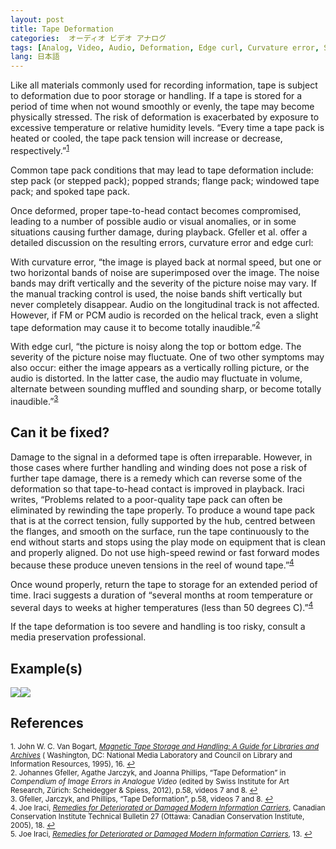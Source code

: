 ```yaml
---
layout: post
title: Tape Deformation
categories:  オーディオ ビデオ アナログ
tags: [Analog, Video, Audio, Deformation, Edge curl, Curvature error, Step pack, Popped strand, Flange pack, Windowing, Spoking, Media Damage]
lang: 日本語
---
```


Like all materials commonly used for recording information, tape is subject to deformation due to poor storage or handling.  If a tape is stored for a period of time when not wound smoothly or evenly, the tape may become physically stressed. The risk of deformation is exacerbated by exposure to excessive temperature or relative humidity levels. “Every time a tape pack is heated or cooled, the tape pack tension will increase or decrease, respectively.”<sup><a href="#fn1" id="ref1">1</a></sup>

Common tape pack conditions that may lead to tape deformation include: step pack (or stepped pack); popped strands; flange pack; windowed tape pack; and spoked tape pack.   

Once deformed, proper tape-to-head contact becomes compromised, leading to a number of possible audio or visual anomalies, or in some situations causing further damage, during playback. Gfeller et al. offer a detailed discussion on the resulting errors, curvature error and edge curl:

With curvature error, “the image is played back at normal speed, but one or two horizontal bands of noise are superimposed over the image. The noise bands may drift vertically and the severity of the picture noise may vary. If the manual tracking control is used, the noise bands shift vertically but never completely disappear. Audio on the longitudinal track is not affected. However, if FM or PCM audio is recorded on the helical track, even a slight tape deformation may cause it to become totally inaudible.”<sup><a href="#fn2" id="ref2">2</a></sup>  

With edge curl, “the picture is noisy along the top or bottom edge. The severity of the picture noise may fluctuate. One of two other symptoms may also occur: either the image appears as a vertically rolling picture, or the audio is distorted. In the latter case, the audio may fluctuate in volume, alternate between sounding muffled and sounding sharp, or become totally inaudible.”<sup><a href="#fn3" id="ref3">3</a></sup>

## Can it be fixed?

Damage to the signal in a deformed tape is often irreparable. However, in those cases where further handling and winding does not pose a risk of further tape damage, there is a remedy which can reverse some of the deformation so that tape-to-head contact is improved in playback.  Iraci writes, “Problems related to a poor-quality tape pack can often be eliminated by rewinding the tape properly. To produce a wound tape pack that is at the correct tension, fully supported by the hub, centred between the flanges, and smooth on the surface, run the tape continuously to the end without starts and stops using the play mode on equipment that is clean and properly aligned. Do not use high-speed rewind or fast forward modes because these produce uneven tensions in the reel of wound tape.”<sup><a href="#fn4" id="ref4">4</a></sup>

Once wound properly, return the tape to storage for an extended period of time. Iraci suggests a duration of “several months at room temperature or several days to weeks at higher temperatures (less than 50 degrees C).”<sup><a href="#fn4" id="ref4">4</a></sup>

If the tape deformation is too severe and handling is too risky, consult a media preservation professional.

## Example(s)

<img src="{{ site.baseurl }}/images/450px-Before_v3.jpg"><img src="{{ site.baseurl }}/images/450px-After_v3.jpg">

## References

<sup id="fn1">1. John W. C. Van Bogart, _[Magnetic Tape Storage and Handling: A Guide for Libraries and Archives](https://www.clir.org/pubs/reports/pub54)_ ( Washington, DC: National Media Laboratory and Council on Library and Information Resources, 1995), 16. <a href="#ref1" title="Jump back to footnote 1 in the text.">↩</a></sup>     
<sup id="fn2">2. Johannes Gfeller, Agathe Jarczyk, and Joanna Phillips, “Tape Deformation” in _Compendium of Image Errors in Analogue Video_ (edited by Swiss Institute for Art Research, Zürich: Scheidegger & Spiess, 2012), p.58, videos 7 and 8. <a href="#ref2" title="Jump back to footnote 2 in the text.">↩</a></sup>     
<sup id="fn3">3. Gfeller, Jarczyk, and Phillips, “Tape Deformation”, p.58, videos 7 and 8. <a href="#ref3" title="Jump back to footnote 3 in the text.">↩</a></sup>  
<sup id="fn4">4. Joe Iraci, _[Remedies for Deteriorated or Damaged Modern Information Carriers](https://cci-icc.gc.ca/resources-ressources/publications/category-categorie-eng.aspx?id=18&thispubid=511)_, Canadian Conservation Institute Technical Bulletin 27 (Ottawa: Canadian Conservation Institute, 2005), 18. <a href="#ref4" title="Jump back to footnote 4 in the text.">↩</a></sup>   
<sup id="fn5">5. Joe Iraci, _[Remedies for Deteriorated or Damaged Modern Information Carriers](https://cci-icc.gc.ca/resources-ressources/publications/category-categorie-eng.aspx?id=18&thispubid=511)_, 13. <a href="#ref5" title="Jump back to footnote 5 in the text.">↩</a></sup> 
